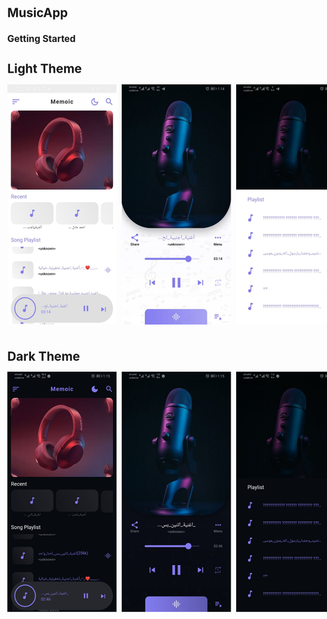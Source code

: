 # MusicApp


## Getting Started
<h1>Light Theme</h1>
<div style="display: flex; justify-content: space-evenly;">
<img src="https://github.com/MohammedRostom/MusicApp_Audio-Access_Storage/blob/main/lib/screenShots/List%20Of%20Music%20Light.jpg"  width="250" height="550"/>
    &nbsp;&nbsp;&nbsp;
<img src="https://github.com/MohammedRostom/MusicApp_Audio-Access_Storage/blob/main/lib/screenShots/LightSong.jpg"  width="250" height="550"/>
    &nbsp;&nbsp;&nbsp;
<img src="https://github.com/MohammedRostom/MusicApp_Audio-Access_Storage/blob/main/lib/screenShots/PlayListLight.jpg"  width="250" height="550"/>
</div>
<br>
<h1>Dark Theme </h1>
<div style="display: flex; justify-content: space-evenly;">
<img src="https://github.com/MohammedRostom/MusicApp_Audio-Access_Storage/blob/main/lib/screenShots/List%20Of%20Music%20dark.jpg"  width="250" height="550"/>
    &nbsp;&nbsp;&nbsp;
<img src="https://github.com/MohammedRostom/MusicApp_Audio-Access_Storage/blob/main/lib/screenShots/darkSong.jpg"  width="250" height="550"/>
    &nbsp;&nbsp;&nbsp;
<img src="https://github.com/MohammedRostom/MusicApp_Audio-Access_Storage/blob/main/lib/screenShots/PlayListDark.jpg"  width="250" height="550"/>

</div>
